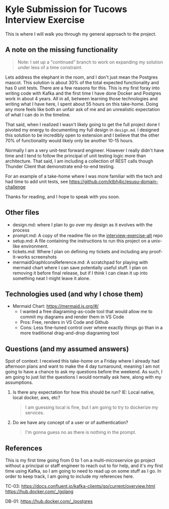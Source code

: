 # Kyle Submission for Tucows Interview Exercise 

This is where I will walk you through my general approach to the project. 

## A note on the missing functionality

> Note: I set up a "continued" branch to work on expanding my solution under less of a time constraint.

Lets address the elephant in the room, and I don't just mean the Postgres mascot. This solution is about 30% of the total expected functionality and has 0 unit tests. There are a few reasons for this. This is my first foray into writing code with Kafka and the first time I have done Docker and Postgres work in about 4 years. All in all, between learning those technologies and writing what I have here, I spent about 55 hours on this take-home. Doing any more feels like both an unfair ask of me and an unrealistic expectation of what I can do in the timeline. 

That said, when I realized I wasn't likely going to get the full project done I pivoted my energy to documenting my full design in `design.md`. I designed this solution to be incredibly open to extension and I believe that the other 70% of functionality would likely only be another 10-15 hours. 

Normally I am a very unit-test forward engineer. However I really didn't have time and I tend to follow the principal of unit testing logic more than architecture. That said, I am including a collection of REST calls though Thunder Client that demonstrate end-to-end testing. 

For an example of a take-home where I was more familiar with the tech and had time to add unit tests, see https://github.com/ktbh4jc/esusu-domain-challenge 

Thanks for reading, and I hope to speak with you soon.

## Other files
- design.md: where I plan to go over my design as it evolves with the process
- prompt.md: A copy of the readme file on the [interview-exercise-alt](https://github.com/tucows/interview-exercise-alt) repo
- setup.md: A file containing the instructions to run this project on a unix-like environment. 
- tickets.md: Where I plan on defining my tickets and including any proof-it-works screenshots
- mermaidGraphIconsReference.md: A scratchpad for playing with mermaid chart where I can save potentially useful stuff. I plan on removing it before final release, but if I think I can clean it up into something neat I might leave it alone. 

## Technologies used (and why I chose them)
- Mermaid Chart: https://mermaid.js.org/#/
  - I wanted a free diagraming-as-code tool that would allow me to commit my diagrams and render them in VS Code
  - Pros: Free, renders in VS Code and Github
  - Cons: Less fine-tuned control over where exactly things go than in a more traditional drag-and-drop diagraming tool


## Questions (and my assumed answers)
Spot of context: I received this take-home on a Friday where I already had afternoon plans and want to make the 4 day turnaround, meaning I am not going to have a chance to ask my questions before the weekend. As such, I am going to just list the questions I would normally ask here, along with my assumptions.

1) Is there any expectation for how this should be run? IE: Local native, local docker, aws, etc?
    > I am guessing local is fine, but I am going to try to dockerize my services.
2) Do we have any concept of a user or of authentication?
    > I'm gonna guess no as there is nothing in the prompt. 

## References
This is my first time going from 0 to 1 on a multi-microservice go project without a principal or staff engineer to reach out to for help, and it's my first time using Kafka, so I am going to need to read up on some stuff as I go. In order to keep track, I am going to include my references here. 

TC-03: 
  https://docs.confluent.io/kafka-clients/go/current/overview.html 
  https://hub.docker.com/_/golang

DB-01:
  https://hub.docker.com/_/postgres 